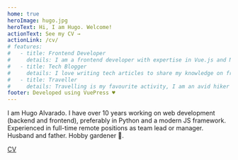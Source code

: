 ```yaml
---
home: true
heroImage: hugo.jpg
heroText: Hi, I am Hugo. Welcome!
actionText: See my CV →
actionLink: /cv/
# features:
#   - title: Frontend Developer
#     details: I am a frontend developer with expertise in Vue.js and Nuxt.js
#   - title: Tech Blogger
#     details: I love writing tech articles to share my knowledge on frontend frameworks, libraries, best practices and more.
#   - title: Traveller
#     details: Travelling is my favourite activity, I am an avid hiker and backpacker
footer: Developed using VuePress ♥️
---
```



I am Hugo Alvarado. I have over 10 years working on web development (backend and frontend), preferably in Python and a modern JS framework. Experienced in full-time remote positions as team lead or manager. Husband and father. Hobby gardener 🍅.


[CV](/cv/)
